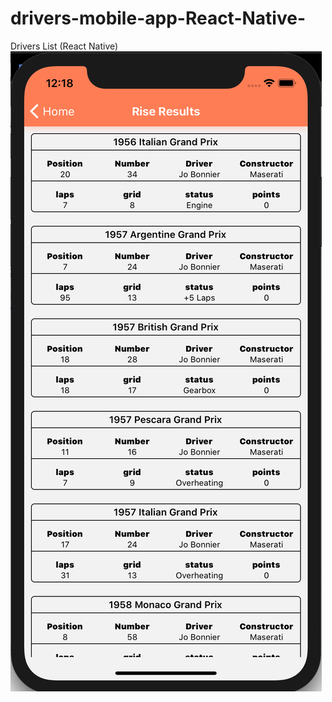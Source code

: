 # drivers-mobile-app-React-Native-
Drivers List (React Native)
<img src = "./image.png" width = «164»>

